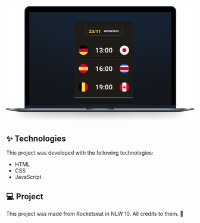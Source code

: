 <div align="center">
  <img src=".github/layout.png" alt="Layout" title="Layout" />
</div>

## ✨ Technologies

This project was developed with the following technologies:

- HTML
- CSS
- JavaScript

## 💻 Project

This project was made from Rocketseat in NLW 10. All credits to them. 🎉

